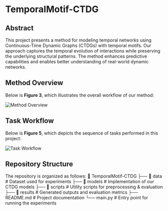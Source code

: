 # TemporalMotif-CTDG
## Abstract  
This project presents a method for modeling temporal networks using Continuous-Time Dynamic Graphs (CTDGs) with temporal motifs. Our approach captures the temporal evolution of interactions while preserving the underlying structural patterns. The method enhances predictive capabilities and enables better understanding of real-world dynamic networks.

## Method Overview  
Below is **Figure 3**, which illustrates the overall workflow of our method:  

![Method Overview](path/to/figure3.png)  

## Task Workflow  
Below is **Figure 5**, which depicts the sequence of tasks performed in this project:  

![Task Workflow](path/to/figure5.png)  

## Repository Structure  
The repository is organized as follows: 
📂 TemporalMotif-CTDG
├── 📁 data # Dataset used for experiments
├── 📁 models # Implementation of our CTDG models
├── 📁 scripts # Utility scripts for preprocessing & evaluation
├── 📁 results # Generated outputs and evaluation metrics
├── README.md # Project documentation
└── main.py # Entry point for running the experiments
